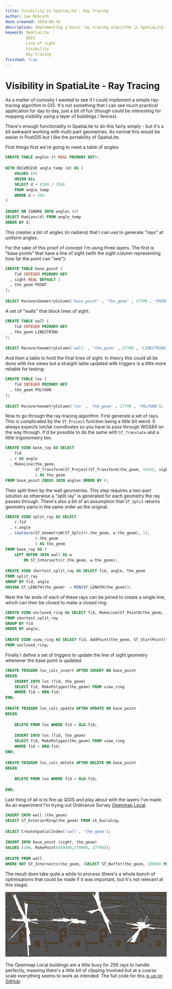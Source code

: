 ```yaml
---
title: Visibility in SpatiaLite - Ray Tracing
author: Joe McGrath
date_created: 2019-06-16
description: Implementing a basic ray tracing algorithm in SpatiaLite.
keyword: SpatiaLite
         QGIS
         Line of sight
         Visibility
         Ray tracing
finished: True
---
```

# Visibility in SpatiaLite - Ray Tracing

As a matter of curiosity I wanted to see if I could implement a simple ray-tracing algorithm in GIS. It's not something that I can see much practical application for day to day, just a bit of fun (though could be interesting for mapping visibility using a layer of buildings / fences).

There's enough functionality in SpatiaLite to do this fairly simply - but it's a bit awkward working with multi-part geometries. As normal this would be easier in PostGIS but I like the portability of SpatiaLite.

First things first we're going to need a table of angles:

```sql
CREATE TABLE angles (r REAL PRIMARY KEY);

WITH RECURSIVE angle_temp (d) AS (
    VALUES (0)
    UNION ALL
    SELECT d + (360 / 256)
    FROM angle_temp
    WHERE d < 360
)

INSERT OR IGNORE INTO angles (r)
SELECT Radians(d) FROM angle_temp
ORDER BY d;
```

This creates a list of angles (in radians) that I can use to generate "rays" at uniform angles.

For the sake of this proof of concept I'm using three layers. The first is "base points" that have a line of sight (with the sight column representing how far the point can "see"):

```sql
CREATE TABLE base_point (
    fid INTEGER PRIMARY KEY
  , sight REAL DEFAULT 1
  , the_geom POINT
);

SELECT RecoverGeometryColumn('base_point' , 'the_geom' , 27700 , 'POINT');
```

A set of "walls" that block lines of sight:

```sql
CREATE TABLE wall (
    fid INTEGER PRIMARY KEY
  , the_geom LINESTRING
);

SELECT RecoverGeometryColumn('wall' , 'the_geom' , 27700 , 'LINESTRING');
```

And then a table to hold the final lines of sight. In theory this could all be done with live views but a straight table updated with triggers is a little more reliable for testing:

```sql
CREATE TABLE los (
    fid INTEGER PRIMARY KEY
  , the_geom POLYGON
);

SELECT RecoverGeometryColumn('los' , 'the_geom' , 27700 , 'POLYGON');
```

Now to go through the ray-tracing algorithm. First generate a set of rays. This is complicated by the ```ST_Project``` function being a little bit weird. It always expects lon/lat coordinates so you have to pass through WGS84 on the way through. It'd be possible to do the same with ```ST_Translate``` and a little trigonometry too.

```sql
CREATE VIEW base_ray AS SELECT
    fid
  , r AS angle
  , MakeLine(the_geom,
             ST_Transform(ST_Project(ST_Transform(the_geom, 4326), sight, r), ST_SRID(the_geom))
             ) AS the_geom
FROM base_point CROSS JOIN angles ORDER BY r;
```

Then split them by the wall geometries. This step requires a two-part solution as otherwise a "split ray" is generated for each geometry the ray passes through. There's also a bit of an assumption that ```ST_Split``` returns geometry parts in the same order as the original.

```sql
CREATE VIEW split_ray AS SELECT
    r.fid
  , r.angle
  , Coalesce(ST_GeometryN(ST_Split(r.the_geom, w.the_geom), 1),
             r.the_geom
             ) AS the_geom
FROM base_ray AS r
    LEFT OUTER JOIN wall AS w
        ON ST_Intersects(r.the_geom, w.the_geom);

CREATE VIEW shortest_split_ray AS SELECT fid, angle, the_geom
FROM split_ray
GROUP BY fid, angle
HAVING ST_LENGTH(the_geom)  = MIN(ST_LENGTH(the_geom));
```

Next the far ends of each of these rays can be joined to create a single line, which can then be closed to make a closed ring:

```sql
CREATE VIEW unclosed_ring AS SELECT fid, MakeLine(ST_PointN(the_geom, -1)) AS the_geom
FROM shortest_split_ray
GROUP BY fid
ORDER BY angle;

CREATE VIEW view_ring AS SELECT fid, AddPoint(the_geom, ST_StartPoint(the_geom)) AS the_geom
FROM unclosed_ring;
```

Finally I define a set of triggers to update the line of sight geometry whenever the base point is updated:

```sql
CREATE TRIGGER los_calc_insert AFTER INSERT ON base_point
BEGIN
    INSERT INTO los (fid, the_geom)
    SELECT fid, MakePolygon(the_geom) FROM view_ring
    WHERE fid = NEW.fid;
END;

CREATE TRIGGER los_calc_update AFTER UPDATE ON base_point
BEGIN

    DELETE FROM los WHERE fid = OLD.fid;

    INSERT INTO los (fid, the_geom)
    SELECT fid, MakePolygon(the_geom) FROM view_ring
    WHERE fid = NEW.fid;
END;

CREATE TRIGGER los_calc_delete AFTER DELETE ON base_point
BEGIN

    DELETE FROM los WHERE fid = OLD.fid;

END;
```

Last thing of all is to fire up QGIS and play about with the layers I've made. As an experiment I'm trying out Ordinance Survey [Openmap Local](https://www.ordnancesurvey.co.uk/business-and-government/products/os-open-map-local.html):

```sql
INSERT INTO wall (the_geom)
SELECT ST_ExteriorRing(the_geom) FROM sk_building;

SELECT CreateSpatialIndex('wall', 'the_geom');

INSERT INTO base_point (sight, the_geom)
VALUES (100, MakePoint(459400,379000, 27700));

DELETE FROM wall
WHERE NOT ST_Intersects(the_geom, (SELECT ST_Buffer(the_geom, 10000) FROM base_point));
```

The result does take quite a while to process (there's a whole bunch of optimisations that could be made if it was important, but it's not relevant at this stage).

![Several examples of the ray-tracing algorithm working with ordinance survey building data.](/img/ray-tracing_examples.jpg)

The Openmap Local buildings are a little busy for 256 rays to handle perfectly, meaning there's a little bit of clipping involved but at a coarse scale everything seems to work as intended. The full code for this [is up on GitHub](https://github.com/JosephMcGrath/Misc-scripts/blob/master/SQLite/Ray_Trace.sql).
